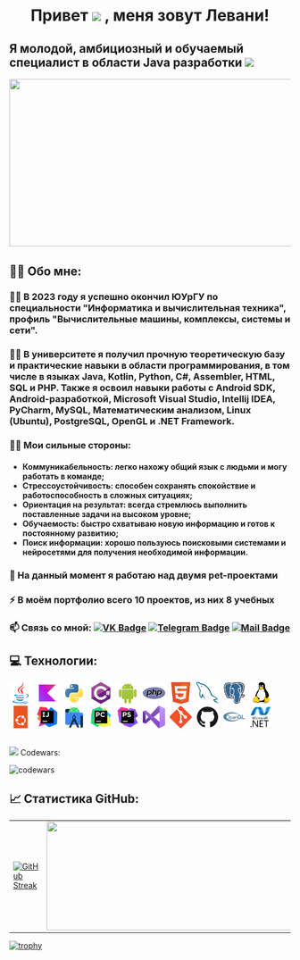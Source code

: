 <h1 align="center">
  Привет
  <img src="https://media.giphy.com/media/hvRJCLFzcasrR4ia7z/giphy.gif" width="30px"/>
  , меня зовут Левани!
</h1>
<h2>
  Я молодой, амбициозный и обучаемый специалист в области Java разработки 
  <img src="https://media.giphy.com/media/WUlplcMpOCEmTGBtBW/giphy.gif" width="30px">
</h2>
<div align="center">
  <img src="https://media4.giphy.com/media/v1.Y2lkPTc5MGI3NjExMWFqaTdzc21ieDE3OTVla3dkbnM0eG14M2lzZWt5Ynhya2RlemUxeCZlcD12MV9pbnRlcm5hbF9naWZfYnlfaWQmY3Q9Zw/1GEATImIxEXVR79Dhk/giphy.gif" width="600" height="300"/>
</div>

## :raising_hand_man: Обо мне:

### :man_student: В 2023 году я успешно окончил ЮУрГУ по специальности "Информатика и вычислительная техника", профиль "Вычислительные машины, комплексы, системы и сети".
  
### :man_technologist:  В университете я получил прочную теоретическую базу и практические навыки в области программирования, в том числе в языках Java, Kotlin, Python, C#, Assembler, HTML, SQL и PHP. Также я освоил навыки работы с Android SDK, Android-разработкой, Microsoft Visual Studio, Intellij IDEA, PyCharm, MySQL, Математическим анализом, Linux (Ubuntu), PostgreSQL, OpenGL и .NET Framework.
  
### :weight_lifting_man: Мои сильные стороны:
  <h4>
    <ul>
      <li>Коммуникабельность: легко нахожу общий язык с людьми и могу работать в команде;</li>
      <li>Стрессоустойчивость: способен сохранять спокойствие и работоспособность в сложных ситуациях;</li>
      <li>Ориентация на результат: всегда стремлюсь выполнить поставленные задачи на высоком уровне;</li>
      <li>Обучаемость: быстро схватываю новую информацию и готов к постоянному развитию;</li>
      <li>Поиск информации: хорошо пользуюсь поисковыми системами и нейросетями для получения необходимой информации.</li>
    </ul>
  </h4>

### 🔭 На данный момент я работаю над двумя pet-проектами 
### ⚡ В моём портфолио всего 10 проектов, из них 8 учебных
### 📫 Связь со мной: [![VK Badge](https://img.shields.io/badge/-todua10-steelblue?style=for-the-badge&logo=VK&logoColor=white)](https://vk.com/todua10) [![Telegram Badge](https://img.shields.io/badge/-thirtythreezeroone-deepskyblue?style=for-the-badge&logo=Telegram&logoColor=white)](https://t.me/thirtythreezeroone) [![Mail Badge](https://img.shields.io/badge/-todua01%40inbox.ru-blue?style=for-the-badge&logo=Mail.ru&logoColor=orange)](mailto:todua01@inbox.ru)

## 💻 Технологии:

<div>
  <img src="https://github.com/devicons/devicon/blob/master/icons/java/java-original.svg" title="java" alt="java" width="40" height="40"/>&nbsp
  <img src="https://github.com/devicons/devicon/blob/master/icons/kotlin/kotlin-original.svg" title="kotlin" alt="kotlin" width="40" height="40"/>&nbsp
  <img src="https://github.com/devicons/devicon/blob/master/icons/python/python-original.svg" title="python" alt="python" width="40" height="40"/>&nbsp
  <img src="https://github.com/devicons/devicon/blob/master/icons/csharp/csharp-original.svg" title="csharp" alt="csharp" width="40" height="40"/>&nbsp
  <img src="https://github.com/devicons/devicon/blob/master/icons/android/android-original.svg" title="android" alt="android" width="40" height="40"/>&nbsp
  <img src="https://github.com/devicons/devicon/blob/master/icons/php/php-original.svg" title="php" alt="php" width="40" height="40"/>&nbsp
  <img src="https://github.com/devicons/devicon/blob/master/icons/html5/html5-original.svg" title="html5" alt="html5" width="40" height="40"/>&nbsp
  <img src="https://github.com/devicons/devicon/blob/master/icons/mysql/mysql-original.svg" title="mysql" alt="mysql" width="40" height="40"/>&nbsp
  <img src="https://github.com/devicons/devicon/blob/master/icons/postgresql/postgresql-original.svg" title="psql" alt="psql" width="40" height="40"/>&nbsp
  <img src="https://github.com/devicons/devicon/blob/master/icons/linux/linux-original.svg" title="linux" alt="linux" width="40" height="40"/>&nbsp
  <img src="https://github.com/devicons/devicon/blob/master/icons/ubuntu/ubuntu-original.svg" title="ubuntu" alt="ubuntu" width="40" height="40"/>&nbsp
  <img src="https://github.com/devicons/devicon/blob/master/icons/intellij/intellij-original.svg" title="intellij" alt="intellij" width="40" height="40"/>&nbsp
  <img src="https://github.com/devicons/devicon/blob/master/icons/androidstudio/androidstudio-original.svg" title="androidstudio" alt="androidstudio" width="40" height="40"/>&nbsp
  <img src="https://github.com/devicons/devicon/blob/master/icons/pycharm/pycharm-original.svg" title="pycharm" alt="pycharm" width="40" height="40"/>&nbsp
  <img src="https://github.com/devicons/devicon/blob/master/icons/phpstorm/phpstorm-original.svg" title="phpstorm" alt="phpstorm" width="40" height="40"/>&nbsp
  <img src="https://github.com/devicons/devicon/blob/master/icons/visualstudio/visualstudio-original.svg" title="visualstudio" alt="visualstudio" width="40" height="40"/>&nbsp
  <img src="https://github.com/devicons/devicon/blob/master/icons/git/git-original.svg" title="git" alt="git" width="40" height="40"/>&nbsp
  <img src="https://github.com/devicons/devicon/blob/master/icons/github/github-original.svg" title="gith" alt="gith" width="40" height="40"/>&nbsp
  <img src="https://github.com/devicons/devicon/blob/master/icons/opengl/opengl-original.svg" title="opengl" alt="opengl" width="40" height="40"/>&nbsp
  <img src="https://github.com/devicons/devicon/blob/master/icons/dot-net/dot-net-original-wordmark.svg" title="dotnet" alt="dotnet" width="40" height="40"/>&nbsp
  </div>
  
## 
  <img src="https://media.giphy.com/media/WUlplcMpOCEmTGBtBW/giphy.gif" width="30px"> Codewars:

![codewars](https://www.codewars.com/users/todua10/badges/large)

## :chart_with_upwards_trend: Статистика GitHub:

<table>
  <tr>
    <td>
      <a href="https://git.io/streak-stats"><img src="http://github-readme-streak-stats.herokuapp.com?user=todua10&theme=ambient-gradient&border_radius=5&mode=weekly&card_width=480&border=8000A1" alt="GitHub Streak" /></a>
    </td>
    <td>
      <img width="470px" height="195px" align="right" src="https://github-readme-stats.vercel.app/api/top-langs/?username=todua10&layout=compact&theme=ambient_gradient" />
    </td>
    <td>
      <img width="470px" height="195px" align="right" src="https://github-readme-stats.vercel.app/api?username=todua10&show_icons=true&theme=ambient_gradient" />
    </td>
  </tr>
</table>

[![trophy](https://github-profile-trophy.vercel.app/?username=todua10)](https://github.com/ryo-ma/github-profile-trophy)
